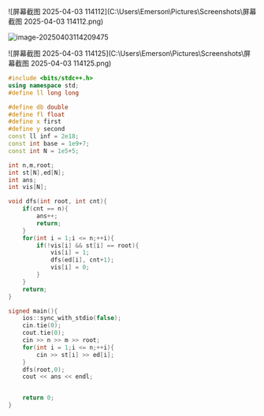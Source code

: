 ![屏幕截图 2025-04-03 114112](C:\Users\Emerson\Pictures\Screenshots\屏幕截图 2025-04-03 114112.png)

![image-20250403114209475](C:\Users\Emerson\AppData\Roaming\Typora\typora-user-images\image-20250403114209475.png)

![屏幕截图 2025-04-03 114125](C:\Users\Emerson\Pictures\Screenshots\屏幕截图 2025-04-03 114125.png)

```cpp
#include <bits/stdc++.h>
using namespace std;
#define ll long long

#define db double
#define fl float
#define x first
#define y second
const ll inf = 2e18;
const int base = 1e9+7;
const int N = 1e5+5;

int n,m,root;
int st[N],ed[N];
int ans;
int vis[N];

void dfs(int root, int cnt){
    if(cnt == n){
        ans++;
        return;
    }
    for(int i = 1;i <= n;++i){
        if(!vis[i] && st[i] == root){
            vis[i] = 1;
            dfs(ed[i], cnt+1);
            vis[i] = 0;
        }
    }
    return;
}

signed main(){
    ios::sync_with_stdio(false);
    cin.tie(0);
    cout.tie(0);
    cin >> n >> m >> root;
    for(int i = 1;i <= n;++i){
        cin >> st[i] >> ed[i];
    }
    dfs(root,0);
    cout << ans << endl;


	return 0;
}
```

